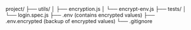 project/
├── utils/
│   ├── encryption.js
│   └── encrypt-env.js
├── tests/
│   └── login.spec.js
├── .env                  (contains encrypted values)
├── .env.encrypted       (backup of encrypted values)
└── .gitignore
